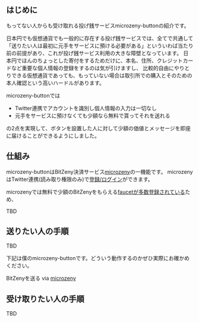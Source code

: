 
<meta name="viewport" content="width=device-width,initial-scale=1.0,minimum-scale=1.0">



## はじめに

もってない人からも受け取れる投げ銭サービスmicrozeny-buttonの紹介です。

日本円でも仮想通貨でも一般的に存在する投げ銭サービスでは、全てで共通して「送りたい人は最初に元手をサービスに預ける必要がある」といういわば当たり前の前提があり、これが投げ銭サービス利用の大きな障壁となっています。
日本円でほんのちょっとした寄付をするためだけに、本名、住所、クレジットカードなど重要な個人情報の登録をするのは気が引けますし、
比較的自由にやりとりできる仮想通貨であっても、もっていない場合は取引所での購入とそのための本人確認という高いハードルがあります。

microzeny-buttonでは

- Twitter連携でアカウントを識別し個人情報の入力は一切なし
- 元手をサービスに預けなくても少額なら無料で貰ってそれを送れる

の2点を実現して、ボタンを設置した人に対して少額の価値とメッセージを即座に届けることができるようにしました。


## 仕組み

microzeny-buttonはBitZeny決済サービス[microzeny](https://microzeny.com)の一機能です。
microzenyはTwitter連携(読み取り権限のみ)で[登録/ログイン](https://microzeny.com/login)ができます。

microzenyでは無料で少額のBitZenyをもらえる[faucetが多数登録されている](https://faucet.microzeny.com/)ため、

TBD

## 送りたい人の手順

TBD


下記は僕のmicrozeny-buttonです。どういう動作するのかぜひ実際にお確かめください。

<a class="microzeny-button" data-microzeny-id="satetsu888" data-number="39" data-unit="μZNY" data-description="microzeny-buttonのサンプルです">BitZenyを送る</a><script src="https://microzeny.github.io/microzeny-button/dest/widgets.js"></script> via <a href="https://microzeny.com" target="_blank">microzeny</a>



## 受け取りたい人の手順

TBD

